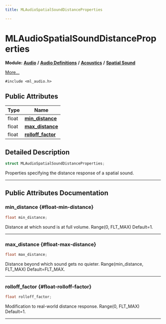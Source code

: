 ```yaml
---
title: MLAudioSpatialSoundDistanceProperties

---
```


# MLAudioSpatialSoundDistanceProperties

**Module:** **[Audio](/versioned_docs/version-22-Feb-2023/api-ref/api/Modules/group___audio/group___audio.md)** **/** **[Audio Definitions](/versioned_docs/version-22-Feb-2023/api-ref/api/Modules/group___audio/group___audio_defs/group___audio_defs.md)** **/** **[Acoustics](/versioned_docs/version-22-Feb-2023/api-ref/api/Modules/group___audio/group___audio_defs/group___def_acoustics/group___def_acoustics.md)** **/** **[Spatial Sound](/versioned_docs/version-22-Feb-2023/api-ref/api/Modules/group___audio/group___audio_defs/group___def_acoustics/group___def_spatial_sound.md)**



 [More...](#detailed-description)


`#include <ml_audio.h>`

## Public Attributes

| Type           | Name           |
| -------------- | -------------- |
| float | **[min_distance](/versioned_docs/version-22-Feb-2023/api-ref/api/Modules/group___audio/group___audio_defs/group___audio_defs.md#float-min-distance)**  |
| float | **[max_distance](/versioned_docs/version-22-Feb-2023/api-ref/api/Modules/group___audio/group___audio_defs/group___audio_defs.md#float-max-distance)**  |
| float | **[rolloff_factor](/versioned_docs/version-22-Feb-2023/api-ref/api/Modules/group___audio/group___audio_defs/group___audio_defs.md#float-rolloff-factor)**  |

## Detailed Description

```cpp
struct MLAudioSpatialSoundDistanceProperties;
```


Properties specifying the distance response of a spatial sound. 





-----------
## Public Attributes Documentation

### min_distance {#float-min-distance}

```cpp
float min_distance;
```


Distance at which sound is at full volume. Range(0, FLT_MAX) Default=1. 





-----------

### max_distance {#float-max-distance}

```cpp
float max_distance;
```


Distance beyond which sound gets no quieter. Range(min_distance, FLT_MAX) Default=FLT_MAX. 





-----------

### rolloff_factor {#float-rolloff-factor}

```cpp
float rolloff_factor;
```


Modification to real-world distance response. Range(0, FLT_MAX) Default=1. 





-----------


